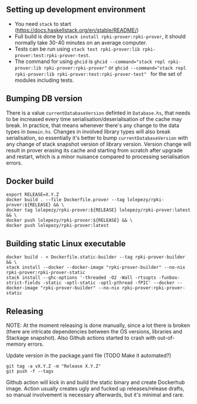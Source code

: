 
## Setting up development environment

- You need `stack` to start (https://docs.haskellstack.org/en/stable/README/)
- Full build is done by `stack install rpki-prover:rpki-prover`, it should normally take 30-40 minutes on an average computer.
- Tests can be run using `stack test rpki-prover:lib rpki-prover:test:rpki-prover-test`.
- The command for using `ghcid` is `ghcid --command="stack repl rpki-prover:lib rpki-prover:rpki-prover"` 
  or `ghcid --command="stack repl rpki-prover:lib rpki-prover:test:rpki-prover-test" ` for the set of modules including tests.
 

## Bumping DB version

There is a value `currentDatabaseVersion` definted in `Database.hs`, that needs to be increased every time serialisation/deserialisation of the cache may break. In practice, that means whenever there's any change to the data types in `Domain.hs`. Changes in involved library types will also break serialisation, so essentially it's better to bump `currentDatabaseVersion` with any change of stack snapshot version of library version. Version change will result in prover erasing its cache and starting from scratch after upgrade and restart, which is a minor nuisance compared to processing serialisation errors.


## Docker build

```
export RELEASE=X.Y.Z 
docker build . --file Dockerfile.prover --tag lolepezy/rpki-prover:${RELEASE} && \
docker tag lolepezy/rpki-prover:${RELEASE} lolepezy/rpki-prover:latest && \
docker push lolepezy/rpki-prover:${RELEASE} && \
docker push lolepezy/rpki-prover:latest
```

## Building static Linux executable

```
docker build - < Dockerfile.static-builder --tag rpki-prover-builder && \
stack install --docker --docker-image "rpki-prover-builder" --no-nix rpki-prover:rpki-prover-static
stack install --ghc-options '-threaded -O2 -Wall -rtsopts -funbox-strict-fields -static -optl-static -optl-pthread -fPIC' --docker --docker-image "rpki-prover-builder" --no-nix rpki-prover:rpki-prover-static
```

## Releasing

NOTE: At the moment releasing is done manually, since a lot there is broken (there are intricate dependencies between the OS versions, libraries and Stackage snapshot). Also Github actions started to crash with out-of-memory errors.

Update version in the package.yaml file (TODO Make it automated?)
```
git tag -a vX.Y.Z -m "Release X.Y.Z"
git push -f --tags
```
Github action will kick in and build the static binary and create Dockerhub image. Action usually creates ugly and fucked up releases/release drafts, so manual involvement is necessary afterwards, but it's minimal and rare.
